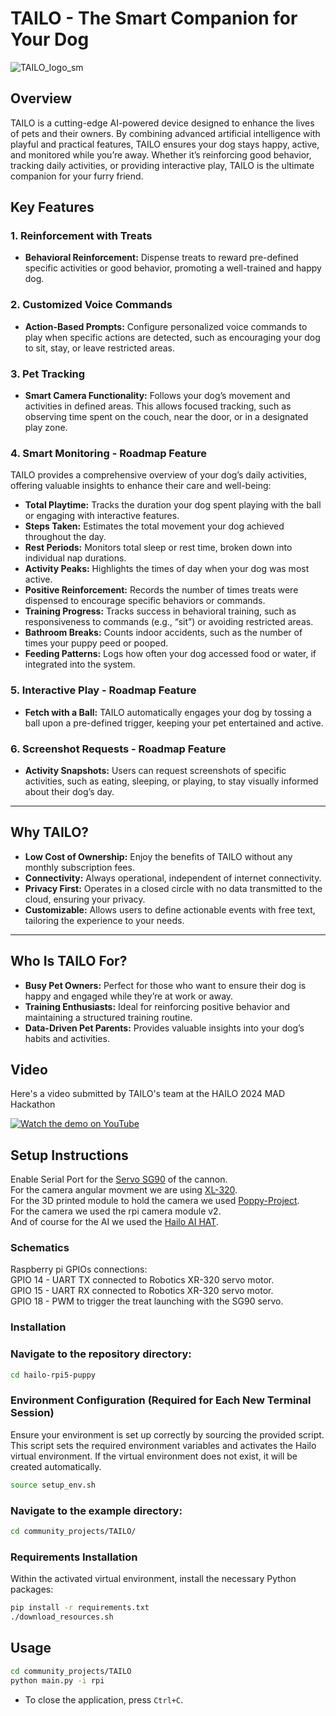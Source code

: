 # TAILO - The Smart Companion for Your Dog

![TAILO_logo_sm](https://github.com/user-attachments/assets/49dd031c-6538-48e3-9aa8-d09c8ff93dc2)

## Overview 
TAILO is a cutting-edge AI-powered device designed to enhance the lives of pets and their owners. By combining advanced artificial intelligence with playful and practical features, TAILO ensures your dog stays happy, active, and monitored while you’re away. Whether it’s reinforcing good behavior, tracking daily activities, or providing interactive play, TAILO is the ultimate companion for your furry friend.

## Key Features

### 1. Reinforcement with Treats
- **Behavioral Reinforcement:** Dispense treats to reward pre-defined specific activities or good behavior, promoting a well-trained and happy dog.
  
### 2. Customized Voice Commands
- **Action-Based Prompts:** Configure personalized voice commands to play when specific actions are detected, such as encouraging your dog to sit, stay, or leave restricted areas.

### 3. Pet Tracking
- **Smart Camera Functionality:** Follows your dog’s movement and activities in defined areas. This allows focused tracking, such as observing time spent on the couch, near the door, or in a designated play zone.

### 4. Smart Monitoring - Roadmap Feature
TAILO provides a comprehensive overview of your dog’s daily activities, offering valuable insights to enhance their care and well-being:

- **Total Playtime:** Tracks the duration your dog spent playing with the ball or engaging with interactive features.
- **Steps Taken:** Estimates the total movement your dog achieved throughout the day.
- **Rest Periods:** Monitors total sleep or rest time, broken down into individual nap durations.
- **Activity Peaks:** Highlights the times of day when your dog was most active.
- **Positive Reinforcement:** Records the number of times treats were dispensed to encourage specific behaviors or commands.
- **Training Progress:** Tracks success in behavioral training, such as responsiveness to commands (e.g., “sit”) or avoiding restricted areas.
- **Bathroom Breaks:** Counts indoor accidents, such as the number of times your puppy peed or pooped.
- **Feeding Patterns:** Logs how often your dog accessed food or water, if integrated into the system.

### 5. Interactive Play - Roadmap Feature
- **Fetch with a Ball:** TAILO automatically engages your dog by tossing a ball upon a pre-defined trigger, keeping your pet entertained and active.

### 6. Screenshot Requests - Roadmap Feature
- **Activity Snapshots:** Users can request screenshots of specific activities, such as eating, sleeping, or playing, to stay visually informed about their dog’s day.

---

## Why TAILO?

- **Low Cost of Ownership:** Enjoy the benefits of TAILO without any monthly subscription fees.
- **Connectivity:** Always operational, independent of internet connectivity.
- **Privacy First:** Operates in a closed circle with no data transmitted to the cloud, ensuring your privacy.
- **Customizable:** Allows users to define actionable events with free text, tailoring the experience to your needs.
  
---

## Who Is TAILO For?

- **Busy Pet Owners:** Perfect for those who want to ensure their dog is happy and engaged while they’re at work or away.
- **Training Enthusiasts:** Ideal for reinforcing positive behavior and maintaining a structured training routine.
- **Data-Driven Pet Parents:** Provides valuable insights into your dog’s habits and activities.


## Video
Here's a video submitted by TAILO's team at the HAILO 2024 MAD Hackathon

[![Watch the demo on YouTube](https://img.youtube.com/vi/XXizBHtCLew/0.jpg)](https://youtu.be/XXizBHtCLew)

## Setup Instructions
Enable Serial Port for the [Servo SG90](http://www.ee.ic.ac.uk/pcheung/teaching/DE1_EE/stores/sg90_datasheet.pdf) of the cannon.  
For the camera angular movment we are using [XL-320](https://emanual.robotis.com/docs/en/dxl/x/xl320/).  
For the 3D printed module to hold the camera we used [Poppy-Project](https://github.com/poppy-project/poppy-ergo-jr).  
For the camera we used the rpi camera module v2.   
And of course for the AI we used the [Hailo AI HAT](https://www.raspberrypi.com/products/ai-hat/).  
### Schematics
Raspberry pi GPIOs connections:  
GPIO 14 - UART TX connected to Robotics XR-320 servo motor.    
GPIO 15 - UART RX connected to Robotics XR-320 servo motor.  
GPIO 18 - PWM to trigger the treat launching with the SG90 servo.  

### Installation
### Navigate to the repository directory:
```bash
cd hailo-rpi5-puppy
```

### Environment Configuration  (Required for Each New Terminal Session)
Ensure your environment is set up correctly by sourcing the provided script. This script sets the required environment variables and activates the Hailo virtual environment. If the virtual environment does not exist, it will be created automatically.
```bash
source setup_env.sh
```
### Navigate to the example directory:
```bash
cd community_projects/TAILO/
```
### Requirements Installation
Within the activated virtual environment, install the necessary Python packages:
```bash
pip install -r requirements.txt
./download_resources.sh
```

## Usage
```bash
cd community_projects/TAILO
python main.py -i rpi
```
- To close the application, press `Ctrl+C`.
